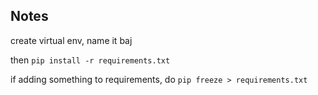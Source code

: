 ## Notes

create virtual env, name it baj

then `pip install -r requirements.txt`

if adding something to requirements, do `pip freeze > requirements.txt`